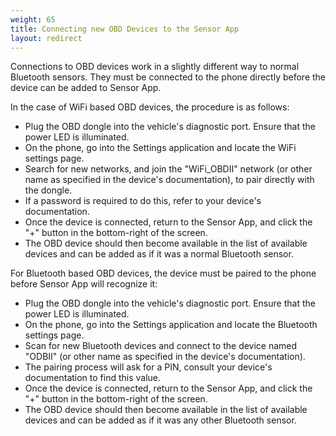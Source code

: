 ```yaml
---
weight: 65
title: Connecting new OBD Devices to the Sensor App
layout: redirect
---
```


Connections to OBD devices work in a slightly different way to normal Bluetooth sensors. They must be connected to the phone directly before the device can be added to Sensor App.

In the case of WiFi based OBD devices, the procedure is as follows:

* Plug the OBD dongle into the vehicle's diagnostic port. Ensure that the power LED is illuminated.
* On the phone, go into the Settings application and locate the WiFi settings page.
* Search for new networks, and join the "WiFi_OBDII" network (or other name as specified in the device's documentation), to pair directly with the dongle.
* If a password is required to do this, refer to your device's documentation.
* Once the device is connected, return to the Sensor App, and click the "+" button in the bottom-right of the screen.
* The OBD device should then become available in the list of available devices and can be added as if it was a normal Bluetooth sensor.

For Bluetooth based OBD devices, the device must be paired to the phone before Sensor App will recognize it:

* Plug the OBD dongle into the vehicle's diagnostic port. Ensure that the power LED is illuminated.
* On the phone, go into the Settings application and locate the Bluetooth settings page.
* Scan for new Bluetooth devices and connect to the device named "ODBII" (or other name as specified in the device's documentation).
* The pairing process will ask for a PIN, consult your device's documentation to find this value.
* Once the device is connected, return to the Sensor App, and click the "+" button in the bottom-right of the screen.
* The OBD device should then become available in the list of available devices and can be added as if it was any other Bluetooth sensor.